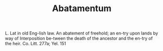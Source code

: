 ---
title: Abatamentum
permalink: "/definitions/abatamentum.html"
body: L. Lat in old Eng-lish law. An abatement of freehold; an en-try upon lands by
  way of Interposition be-tween the death of the ancestor and the en-try of the heir.
  Co. Litt. 277a; Yel. 151
published_at: '2018-07-07'
layout: post
---